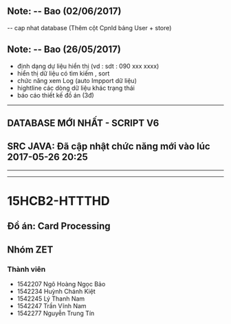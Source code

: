 ## Note: -- Bao (02/06/2017)
-- cap nhat database (Thêm cột CpnId bảng User + store)
## Note: -- Bao (26/05/2017)
- định dạng dự liệu hiển thị (vd : sdt : 090 xxx xxxx)
- hiển thị dữ liệu có tìm kiếm , sort
- chức năng xem Log (auto Impport dữ liệu)
- hightline các dòng dữ liệu khác trạng thái
- báo cáo thiết kế đồ án (3đ)
---------------------------------------------------------------------------------------
## DATABASE MỚI NHẤT - SCRIPT V6
## SRC JAVA: Đã cập nhật chức năng mới vào lúc 2017-05-26 20:25
----------------------------------------------------------------------------------------
---------------------------------------------------------------------------------------
# 15HCB2-HTTTHD
## Đồ án: Card Processing
## Nhóm ZET
### Thành viên
+ 1542207	Ngô Hoàng Ngọc Bảo
+ 1542234	Huỳnh Chánh Kiệt
+ 1542245	Lý Thanh Nam
+ 1542247	Trần Vĩnh Nam
+ 1542277	Nguyễn Trung Tín
